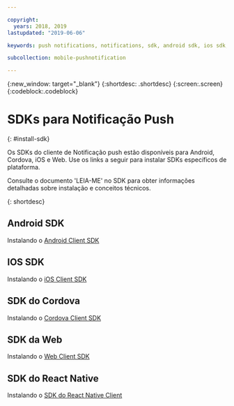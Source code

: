 ```yaml
---

copyright:
  years: 2018, 2019
lastupdated: "2019-06-06"

keywords: push notifications, notifications, sdk, android sdk, ios sdk, cordova sdk, web sdk, react native sdk

subcollection: mobile-pushnotification

---
```


{:new_window: target="_blank"}
{:shortdesc: .shortdesc}
{:screen:.screen}
{:codeblock:.codeblock}

# SDKs para Notificação Push
{: #install-sdk}

Os SDKs do cliente de Notificação push estão disponíveis para Android, Cordova, iOS e Web. Use os links a seguir para instalar SDKs específicos de plataforma.

Consulte o documento 'LEIA-ME' no SDK para obter informações detalhadas sobre instalação e conceitos técnicos.

{: shortdesc}

## Android SDK
Instalando o [Android Client SDK](https://github.com/ibm-bluemix-mobile-services/bms-clientsdk-android-push)

## IOS SDK
Instalando o [iOS Client SDK](https://github.com/ibm-bluemix-mobile-services/bms-clientsdk-swift-push)

## SDK do Cordova
Instalando o [Cordova Client SDK](https://github.com/ibm-bluemix-mobile-services/bms-clientsdk-cordova-plugin-push)

## SDK da Web
Instalando o [Web Client SDK](https://github.com/ibm-bluemix-mobile-services/bms-clientsdk-javascript-webpush)

## SDK do React Native
Instalando o [SDK do React Native Client](https://github.com/ibm-bluemix-mobile-services/bms-push-react-native)
   
